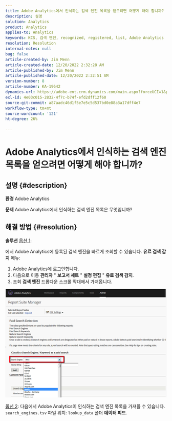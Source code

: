 ```yaml
---
title: Adobe Analytics에서 인식하는 검색 엔진 목록을 얻으려면 어떻게 해야 합니까?
description: 설명
solution: Analytics
product: Analytics
applies-to: Analytics
keywords: KCS, 검색 엔진, recognized, registered, list, Adobe Analytics
resolution: Resolution
internal-notes: null
bug: false
article-created-by: Jim Menn
article-created-date: 12/20/2022 2:32:28 AM
article-published-by: Jim Menn
article-published-date: 12/20/2022 2:32:51 AM
version-number: 8
article-number: KA-19642
dynamics-url: https://adobe-ent.crm.dynamics.com/main.aspx?forceUCI=1&pagetype=entityrecord&etn=knowledgearticle&id=d9a38787-0e80-ed11-81ac-6045bd006704
exl-id: 4e03c015-2832-4f7c-b74f-efd2dff12f60
source-git-commit: a87aadc46d1f5e7e5c5d537bd0e88a3a17dff4e7
workflow-type: tm+mt
source-wordcount: '121'
ht-degree: 26%

---
```


# Adobe Analytics에서 인식하는 검색 엔진 목록을 얻으려면 어떻게 해야 합니까?

## 설명 {#description}


<b>환경</b>
Adobe Analytics

<b>문제</b>
Adobe Analytics에서 인식하는 검색 엔진 목록은 무엇입니까?


## 해결 방법 {#resolution}


<b>솔루션</b>
<u>옵션 1</u>:

에서 Adobe Analytics에 등록된 검색 엔진을 빠르게 조회할 수 있습니다. <b>유료 검색 감지</b> 메뉴:

1. Adobe Analytics에 로그인합니다.
2. 다음으로 이동 <b>관리자</b> &quot; <b>보고서 세트</b> &quot; <b>설정 편집</b> &quot; <b>유료 검색 감지</b>.
3. 조회 <b>검색 엔진</b> 드롭다운 스크롤 막대에서 가져옵니다.


![](assets/d35acf7a-a0e7-ec11-bb3c-000d3a3bd25c.png)

<u>옵션 2</u>: 다음에서 Adobe Analytics이 인식하는 검색 엔진 목록을 가져올 수 있습니다. `search_engines.tsv` 파일 위치: `lookup_data` 폴더 <b>데이터 피드</b>.
